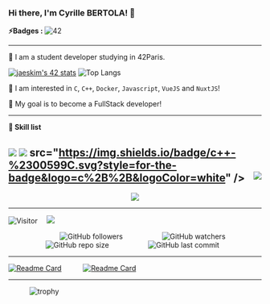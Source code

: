 ### Hi there, I'm Cyrille BERTOLA! 👋

**⚡️Badges :** ![42](https://badgen.net/badge/Born2Code/cbertola/yellow?cache=86400&icon=https://meta.intra.42.fr/assets/42_logo-7dfc9110a5319a308863b96bda33cea995046d1731cebb735e41b16255106c12.svg)

---

🌱 I am a student developer studying in 42Paris. 

[![jaeskim's 42 stats](https://badge42.herokuapp.com/api/stats/cbertola?privacyEmail=true)](https://github.com/JaeSeoKim/badge42)
![Top Langs](https://github-readme-stats.vercel.app/api/top-langs/?username=Cbert-Code&langs_count=8&hide_border=true&layout=compact&hide=javascript,php,css,html,twig,scss&theme=shades-of-purple)

🙈 I am interested in `C`, `C++`, `Docker`, `Javascript`, `VueJS` and `NuxtJS`!

🚀 My goal is to become a FullStack developer!

---

**👷 Skill list**

<img src="https://img.shields.io/badge/javascript%20-%23323330.svg?&style=for-the-badge&logo=javascript&logoColor=%23F7DF1E"/> <img src="https://img.shields.io/badge/c%20-%2300599C.svg?&style=for-the-badge&logo=c&logoColor=white"/> src="https://img.shields.io/badge/c++-%2300599C.svg?style=for-the-badge&logo=c%2B%2B&logoColor=white" />  <img align="right" src="https://img.shields.io/badge/css3-%231572B6.svg?style=for-the-badge&logo=css3&logoColor=white" />
---

<p align="center">
 <img src="https://readme-typing-svg.herokuapp.com?color=F66E96&size=31&width=660&lines=Hello+I'm+Francois...;I'm+a+student+at+school+42+Paris...;Nice+to+meet+you+!">
</p>

-----------

![Visitor](https://estruyf-github.azurewebsites.net/api/VisitorHit?user=cbertola&repo=github-visitors-badge&countColorcountColor&countColor=%237B1E7A)&emsp;
<a href="mailto:cyrille.bertola@gmail.com?subject=%20From%20Github"><img src="https://img.shields.io/badge/gmail-%23D14836.svg?&style=for-the-badge&logo=gmail&logoColor=white" /></a>

&emsp;&emsp;&emsp;&emsp;&emsp;&emsp;&emsp; ![GitHub followers](https://img.shields.io/github/followers/CberT-Code?style=social) &emsp;&emsp;&emsp;&emsp;&emsp;
![GitHub watchers](https://img.shields.io/github/watchers/CberT-Code/CberT-Code?style=social) &emsp;&emsp;&emsp;&emsp;&emsp;
![GitHub repo size](https://badges.pufler.dev/repos/CberT-Code?style=flat-square&color=black&logo=github) &emsp;&emsp;&emsp;&emsp;&emsp;
![GitHub last commit](https://img.shields.io/github/last-commit/CberT-Code/CberT-Code?color=red&style=plastic)

-----------

[![Readme Card](https://github-readme-stats.vercel.app/api/pin/?username=CberT-Code&repo=Transcendence&theme=calm&border_radius=30&hide_border=true)](https://github.com/CberT-Code/Transcendence)&emsp;&emsp; &ensp; 
[![Readme Card](https://github-readme-stats.vercel.app/api/pin/?username=CberT-Code&repo=Webserv&theme=calm&border_radius=30&hide_border=true)](https://github.com/CberT-Code/Webserv)

-----------
 
&emsp;&emsp;&emsp;![trophy](https://github-profile-trophy.vercel.app/?username=CberT-code/&theme=nord&margin-w=20&no-bg=true&no-frame=true)
